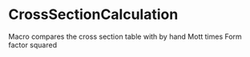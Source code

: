 # CrossSectionCalculation

Macro compares the cross section table with by hand Mott times Form factor squared
